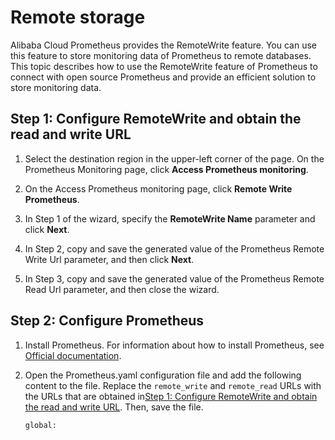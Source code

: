 # Remote storage

Alibaba Cloud Prometheus provides the RemoteWrite feature. You can use this feature to store monitoring data of Prometheus to remote databases. This topic describes how to use the RemoteWrite feature of Prometheus to connect with open source Prometheus and provide an efficient solution to store monitoring data.

## Step 1: Configure RemoteWrite and obtain the read and write URL

1.  Select the destination region in the upper-left corner of the page. On the Prometheus Monitoring page, click **Access Prometheus monitoring**.

2.  On the Access Prometheus monitoring page, click **Remote Write Prometheus**.

3.  In Step 1 of the wizard, specify the **RemoteWrite Name** parameter and click **Next**.

4.  In Step 2, copy and save the generated value of the Prometheus Remote Write Url parameter, and then click **Next**.

5.  In Step 3, copy and save the generated value of the Prometheus Remote Read Url parameter, and then close the wizard.


## Step 2: Configure Prometheus

1.  Install Prometheus. For information about how to install Prometheus, see [Official documentation](https://prometheus.io/download/).

2.  Open the Prometheus.yaml configuration file and add the following content to the file. Replace the `remote_write` and `remote_read` URLs with the URLs that are obtained in[Step 1: Configure RemoteWrite and obtain the read and write URL](#section_fnr_zrt_2dg). Then, save the file.

    ```
    global:
    
    ```


